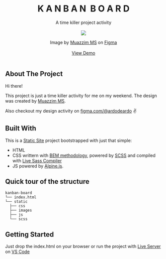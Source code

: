 <div align="center">
  <h1 align="center" style="font-weight:bold">K A N B A N&nbsp;&nbsp;B O A R D</h1>
  <p align="center">
    A time killer project activity
    <br /><br />
    <img src="https://github-production-user-asset-6210df.s3.amazonaws.com/61144146/265268720-17690453-7fc9-486a-9b9c-0c82f8f5a5c7.jpg">
    <div> Image by <a href="https://www.figma.com/@muazzim">Muazzim MS</a> on <a href="https://www.figma.com/">Figma</a></div>
    <br />
    <a href="https://kanban-board.vercel.app/">View Demo</a>
    <br /><br />
  </p>
</div>

## About The Project

Hi there!

This project is just a time killer activity for me on my weekend. The design was created by [Muazzim MS](https://www.figma.com/community/file/814055731128774975/Kanban-Board).

Also checkout my design activity on [figma.com/@ardodeardo](https://www.figma.com/@ardodeardo) :v:

## Built With

This is a [Static Site](https://www.hughesandco.ca/blog/the-difference-between-dynamic-and-static-websites) project bootstrapped with just that simple:
- HTML
- CSS writtern with [BEM methodology](https://getbem.com/), powered by [SCSS](https://sass-lang.com/) and compiled with [Live Sass Compiler](https://marketplace.visualstudio.com/items?itemName=ritwickdey.live-sass)
- JS powered by [Alpine.js](https://alpinejs.dev/).

## Quick tour of the structure

```
kanban-board
└── index.html
└── static
  ├── css
  ├── images
  ├── js
  └── scss
```

## Getting Started

Just drop the index.html on your browser or run the project with [Live Server](https://marketplace.visualstudio.com/items?itemName=ritwickdey.LiveServer) on [VS Code](https://code.visualstudio.com/)
